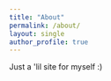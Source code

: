 ```yaml
---
title: "About"
permalink: /about/
layout: single
author_profile: true
---
```


Just a 'lil site for myself :)
